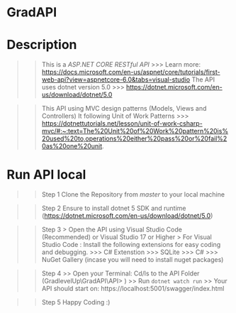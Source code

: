 # GradAPI

# Description
  >> This is a *ASP.NET CORE RESTful API*
       >>> Learn more: https://docs.microsoft.com/en-us/aspnet/core/tutorials/first-web-api?view=aspnetcore-6.0&tabs=visual-studio
  >> The API uses dotnet version 5.0
       >>> https://dotnet.microsoft.com/en-us/download/dotnet/5.0

  >> This API using MVC design patterns (Models, Views and Controllers)
  >> It following Unit of Work Patterns
      >>> https://dotnettutorials.net/lesson/unit-of-work-csharp-mvc/#:~:text=The%20Unit%20of%20Work%20pattern%20is%20used%20to,operations%20either%20pass%20or%20fail%20as%20one%20unit.


# Run API local
 
 >> Step 1
    Clone the Repository from *master* to your local machine
  
  >> Step 2
     Ensure to install dotnet 5 SDK and runtime (https://dotnet.microsoft.com/en-us/download/dotnet/5.0)
  
  >> Step 3
     > Open the API using Visual Studio Code (Recommended) or Visual Studio 17 or Higher
     > For Visual Studio Code : Install the following extensions for easy coding and debugging.
        >>> C# Extenstion
        >>> SQLite
        >>> C#
        >>> NuGet Gallery (incase you will need to install nuget packages)


  >> Step 4
     >> Open your Terminal: Cd/ls to the API Folder (GradlevelUp\GradAPI\API> )
     >> Run `dotnet watch run`
     >> Your API should start on: https://localhost:5001/swagger/index.html
     
  >> Step 5
     Happy Coding :)
     
     
